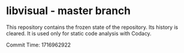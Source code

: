 # libvisual - master branch

This repository contains the frozen state of the repository.
Its history is cleared. It is used only for static code
analysis with Codacy.

Commit Time: 1716962922